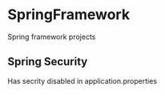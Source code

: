 # SpringFramework
Spring framework projects

## Spring Security
Has secrity disabled in application.properties

